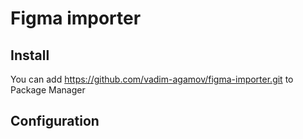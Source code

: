 # Figma importer
## Install
You can add https://github.com/vadim-agamov/figma-importer.git to Package Manager
## Configuration
